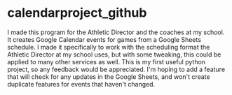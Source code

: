 # calendarproject_github
I made this program for the Athletic Director and the coaches at my school. It creates Google Calendar events for games from a Google Sheets schedule. 
I made it specifically to work with the scheduling format the Athletic Director at my school uses, but with some tweaking, this could be applied to many other services as well.
This is my first useful python project, so any feedback would be appreciated. 
I'm hoping to add a feature that will check for any updates in the Google Sheets, and won't create duplicate features for events that haven't changed.
